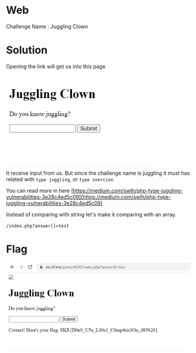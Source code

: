 # Web

Challenge Name : Juggling Clown

# Solution

Opening the link will get us into this page

![](https://github.com/H0j3n/EzpzCTF/blob/main/src/Pasted%20image%2020210609155303.png)

It receive input from us. But since the challenge name is juggling it must has related with `type juggling`, or `type coercion`.

You can read more in here [https://medium.com/swlh/php-type-juggling-vulnerabilities-3e28c4ed5c09](https://medium.com/swlh/php-type-juggling-vulnerabilities-3e28c4ed5c09)

Instead of comparing with string let's make it comparing with an array. 

```
/index.php?answer[]=test
```

# Flag

![](https://github.com/H0j3n/EzpzCTF/blob/main/src/Pasted%20image%2020210609155510.png)
